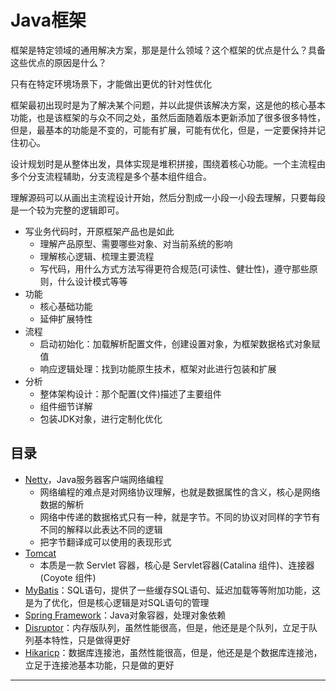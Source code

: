 #   Java框架

框架是特定领域的通用解决方案，那是是什么领域？这个框架的优点是什么？具备这些优点的原因是什么？

只有在特定环境场景下，才能做出更优的针对性优化

框架最初出现时是为了解决某个问题，并以此提供该解决方案，这是他的核心基本功能，也是该框架的与众不同之处，虽然后面随着版本更新添加了很多很多特性，但是，最基本的功能是不变的，可能有扩展，可能有优化，但是，一定要保持并记住初心。

设计规划时是从整体出发，具体实现是堆积拼接，围绕着核心功能。一个主流程由多个分支流程辅助，分支流程是多个基本组件组合。

理解源码可以从画出主流程设计开始，然后分割成一小段一小段去理解，只要每段是一个较为完整的逻辑即可。

-   写业务代码时，开原框架产品也是如此
    -   理解产品原型、需要哪些对象、对当前系统的影响
    -   理解核心逻辑、梳理主要流程
    -   写代码，用什么方式方法写得更符合规范(可读性、健壮性)，遵守那些原则，什么设计模式等等
-   功能
    -   核心基础功能
    -   延伸扩展特性
-   流程
    -   启动初始化：加载解析配置文件，创建设置对象，为框架数据格式对象赋值
    -   响应逻辑处理：找到功能原生技术，框架对此进行包装和扩展
-   分析
    -   整体架构设计：那个配置(文件)描述了主要组件
    -   组件细节详解
    -   包装JDK对象，进行定制化优化


##  目录
-   [Netty](netty/README.md)，Java服务器客户端网络编程
    -   网络编程的难点是对网络协议理解，也就是数据属性的含义，核心是网络数据的解析
    -   网络中传递的数据格式只有一种，就是字节。不同的协议对同样的字节有不同的解释以此表达不同的逻辑
    -   把字节翻译成可以使用的表现形式
-   [Tomcat](tomcat/README.md)
    -   本质是一款 Servlet 容器，核心是 Servlet容器(Catalina 组件)、连接器(Coyote 组件)
-   [MyBatis](mybatis/README.md)：SQL语句，提供了一些缓存SQL语句、延迟加载等等附加功能，这是为了优化，但是核心逻辑是对SQL语句的管理
-   [Spring Framework](springfa/README.md)：Java对象容器，处理对象依赖
-   [Disruptor](disruptor/README.md)：内存版队列，虽然性能很高，但是，他还是是个队列，立足于队列基本特性，只是做得更好
-   [Hikaricp](hikaricp/README.md)：数据库连接池，虽然性能很高，但是，他还是是个数据库连接池，立足于连接池基本功能，只是做的更好

----